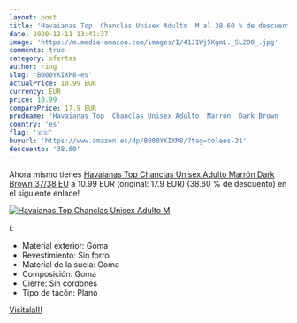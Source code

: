 ```yaml
---
layout: post
title: 'Havaianas Top  Chanclas Unisex Adulto  M al 38.60 % de descuento'
date: 2020-12-11 13:41:37
image: 'https://m.media-amazon.com/images/I/41J1Wj5KgmL._SL200_.jpg'
comments: true
category: ofertas
author: ring
slug: 'B000YKIXM8-es'
actualPrice: 10.99 EUR
currency: EUR
price: 10.99
comparePrice: 17.9 EUR
prodname: 'Havaianas Top  Chanclas Unisex Adulto  Marrón  Dark Brown   37/38 EU'
country: 'es'
flag: '🇪🇸'
buyurl: 'https://www.amazon.es/dp/B000YKIXM8/?tag=tolees-21'
descuento: '38.60'
---
```


Ahora mismo tienes [Havaianas Top  Chanclas Unisex Adulto  Marrón  Dark Brown   37/38 EU](https://www.amazon.es/dp/B000YKIXM8/?tag=tolees-21) a 10.99 EUR (original: 17.9 EUR) (38.60 %  de descuento) en el siguiente enlace!

[![Havaianas Top  Chanclas Unisex Adulto  M](https://m.media-amazon.com/images/I/41J1Wj5KgmL._SL200_.jpg)](https://www.amazon.es/dp/B000YKIXM8/?tag=tolees-21)

ℹ️:

- Material exterior: Goma
- Revestimiento: Sin forro
- Material de la suela: Goma
- Composición: Goma
- Cierre: Sin cordones
- Tipo de tacón: Plano

[Visítala!!!](https://www.amazon.es/dp/B000YKIXM8/?tag=tolees-21)
